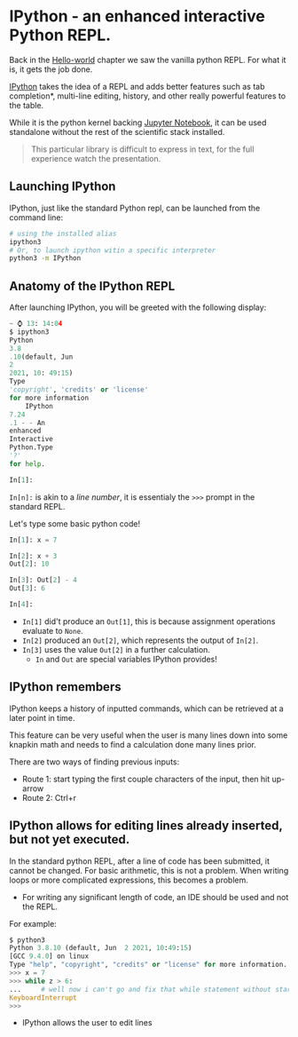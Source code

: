 # IPython - an enhanced interactive Python REPL.

Back in the [Hello-world]() chapter we saw the vanilla python REPL. For what it is, it gets the job
done.

[IPython]() takes the idea of a REPL and adds better features such as tab completion*, multi-line
editing, history, and other really powerful features to the table.

While it is the python kernel backing [Jupyter Notebook](), it can be used standalone without the rest
of the scientific stack installed.

> This particular library is difficult to express in text, for the full experience watch the presentation.

## Launching IPython

IPython, just like the standard Python repl, can be launched from the command line:

```bash
# using the installed alias
ipython3
# Or, to launch ipython witin a specific interpreter
python3 -m IPython
```

## Anatomy of the IPython REPL

After launching IPython, you will be greeted with the following display:

```python
~ ⌚ 13: 14:04
$ ipython3
Python
3.8
.10(default, Jun
2
2021, 10: 49:15)
Type
'copyright', 'credits' or 'license'
for more information
    IPython
7.24
.1 - - An
enhanced
Interactive
Python.Type
'?'
for help.

In[1]: 
```

`In[n]:` is akin to a *line number*, it is essentialy the `>>>` prompt in the standard REPL.

Let's type some basic python code!

```python
In[1]: x = 7

In[2]: x + 3
Out[2]: 10

In[3]: Out[2] - 4
Out[3]: 6

In[4]:

```

- `In[1]` did't produce an `Out[1]`, this is because assignment operations evaluate to `None`.
- `In[2]` produced an `Out[2]`, which represents the output of `In[2]`.
- `In[3]` uses the value `Out[2]` in a further calculation.
    - `In` and `Out` are special variables IPython provides!
  
## IPython remembers
IPython keeps a history of inputted commands, which can be retrieved at a later point in time.

This feature can be very useful when the user is many lines down into some knapkin math and needs to find a calculation done many lines prior.

There are two ways of finding previous inputs:
 - Route 1: start typing the first couple characters of the input, then hit up-arrow
 - Route 2: Ctrl+r 

## IPython allows for editing lines already inserted, but not yet executed.
In the standard python REPL, after a line of code has been submitted, it cannot be changed.
For basic arithmetic, this is not a problem.
When writing loops or more complicated expressions, this becomes a problem.
 - For writing any significant length of code, an IDE should be used and not the REPL.

For example:
```python
$ python3
Python 3.8.10 (default, Jun  2 2021, 10:49:15) 
[GCC 9.4.0] on linux
Type "help", "copyright", "credits" or "license" for more information.
>>> x = 7
>>> while z > 6:
...     # well now i can't go and fix that while statement without starting over again....
KeyboardInterrupt
>>> 

```
 - IPython allows the user to edit lines 